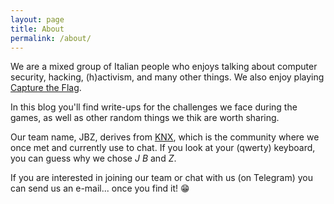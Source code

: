 ```yaml
---
layout: page
title: About
permalink: /about/
---
```


We are a mixed group of Italian people who enjoys talking about computer security, hacking, (h)activism, and many other things. We also enjoy playing [Capture the Flag](https://en.wikipedia.org/wiki/Capture_the_flag#Computer_security).

In this blog you'll find write-ups for the challenges we face during the games, as well as other random things we thik are worth sharing.

Our team name, JBZ, derives from [KNX](https://knxsecurity.org/), which is the community where we once met and currently use to chat. If you look at your (qwerty) keyboard, you can guess why we chose _J_ _B_ and _Z_.

If you are interested in joining our team or chat with us (on Telegram) you can send us an e-mail... once you find it! 😁